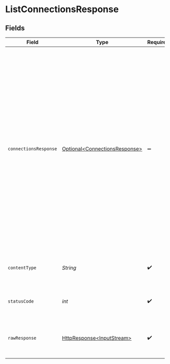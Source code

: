 # ListConnectionsResponse


## Fields

| Field                                                                                                                                                                                                                                                                                                                                                                                                                                                     | Type                                                                                                                                                                                                                                                                                                                                                                                                                                                      | Required                                                                                                                                                                                                                                                                                                                                                                                                                                                  | Description                                                                                                                                                                                                                                                                                                                                                                                                                                               | Example                                                                                                                                                                                                                                                                                                                                                                                                                                                   |
| --------------------------------------------------------------------------------------------------------------------------------------------------------------------------------------------------------------------------------------------------------------------------------------------------------------------------------------------------------------------------------------------------------------------------------------------------------- | --------------------------------------------------------------------------------------------------------------------------------------------------------------------------------------------------------------------------------------------------------------------------------------------------------------------------------------------------------------------------------------------------------------------------------------------------------- | --------------------------------------------------------------------------------------------------------------------------------------------------------------------------------------------------------------------------------------------------------------------------------------------------------------------------------------------------------------------------------------------------------------------------------------------------------- | --------------------------------------------------------------------------------------------------------------------------------------------------------------------------------------------------------------------------------------------------------------------------------------------------------------------------------------------------------------------------------------------------------------------------------------------------------- | --------------------------------------------------------------------------------------------------------------------------------------------------------------------------------------------------------------------------------------------------------------------------------------------------------------------------------------------------------------------------------------------------------------------------------------------------------- |
| `connectionsResponse`                                                                                                                                                                                                                                                                                                                                                                                                                                     | [Optional\<ConnectionsResponse>](../../models/shared/ConnectionsResponse.md)                                                                                                                                                                                                                                                                                                                                                                              | :heavy_minus_sign:                                                                                                                                                                                                                                                                                                                                                                                                                                        | Successful operation                                                                                                                                                                                                                                                                                                                                                                                                                                      | {<br/>"next": "https://api.airbyte.com/v1/connections?limit=5\u0026offset=10",<br/>"previous": "https://api.airbyte.com/v1/connections?limit=5\u0026offset=0",<br/>"data": [<br/>{<br/>"name": "test-connection"<br/>},<br/>{<br/>"connection_id": "18dccc91-0ab1-4f72-9ed7-0b8fc27c5826"<br/>},<br/>{<br/>"sourceId": "49237019-645d-47d4-b45b-5eddf97775ce"<br/>},<br/>{<br/>"destinationId": "al312fs-0ab1-4f72-9ed7-0b8fc27c5826"<br/>},<br/>{<br/>"schedule": {<br/>"scheduleType": "manual"<br/>}<br/>},<br/>{<br/>"status": "active"<br/>}<br/>]<br/>} |
| `contentType`                                                                                                                                                                                                                                                                                                                                                                                                                                             | *String*                                                                                                                                                                                                                                                                                                                                                                                                                                                  | :heavy_check_mark:                                                                                                                                                                                                                                                                                                                                                                                                                                        | HTTP response content type for this operation                                                                                                                                                                                                                                                                                                                                                                                                             |                                                                                                                                                                                                                                                                                                                                                                                                                                                           |
| `statusCode`                                                                                                                                                                                                                                                                                                                                                                                                                                              | *int*                                                                                                                                                                                                                                                                                                                                                                                                                                                     | :heavy_check_mark:                                                                                                                                                                                                                                                                                                                                                                                                                                        | HTTP response status code for this operation                                                                                                                                                                                                                                                                                                                                                                                                              |                                                                                                                                                                                                                                                                                                                                                                                                                                                           |
| `rawResponse`                                                                                                                                                                                                                                                                                                                                                                                                                                             | [HttpResponse\<InputStream>](https://docs.oracle.com/en/java/javase/11/docs/api/java.net.http/java/net/http/HttpResponse.html)                                                                                                                                                                                                                                                                                                                            | :heavy_check_mark:                                                                                                                                                                                                                                                                                                                                                                                                                                        | Raw HTTP response; suitable for custom response parsing                                                                                                                                                                                                                                                                                                                                                                                                   |                                                                                                                                                                                                                                                                                                                                                                                                                                                           |